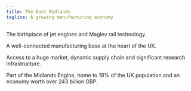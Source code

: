 ```yaml
---
title: The East Midlands
tagline: A growing manufacturing economy
---
```

The birthplace of jet engines and Maglev rail technology.


A well-connected manufacturing base at the heart of the UK.


Access to a huge market, dynamic supply chain and significant research infrastructure. 


Part of the Midlands Engine, home to 18% of the UK population and an economy worth over 243 billion GBP.
